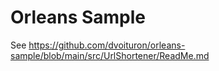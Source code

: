 # Orleans Sample

See https://github.com/dvoituron/orleans-sample/blob/main/src/UrlShortener/ReadMe.md
